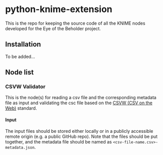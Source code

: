 # python-knime-extension

This is the repo for keeping the source code of all the KNIME nodes developed for the Eye of the Beholder project.

## Installation

To be added...

## Node list

### CSVW Validator

This is the node(s) for reading a csv file and the corresponding metadata file as input and validating the csc file based on the [CSVW (CSV on the Web)](https://www.w3.org/TR/tabular-data-primer/) standard.

#### Input

The input files should be stored either locally or in a publicly accessible remote origin (e.g. a public GitHub repo). Note that the files should be put together, and the metadata file should be named as `<csv-file-name.csv>-metadata.json`.
